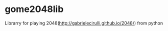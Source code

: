 gome2048lib
===========

Librarry for playing 2048(http://gabrielecirulli.github.io/2048/) from python
